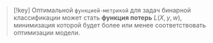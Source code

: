 
> [!key] 
> Оптимальной `функцией-метрикой` для задач бинарной классификации может стать **функция потерь** $L(X,y,w)$, минимизация которой будет более или менее соответствовать оптимизации модели.
> 

